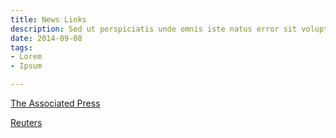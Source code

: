 ```yaml
---
title: News Links
description: Sed ut perspiciatis unde omnis iste natus error sit voluptatem
date: 2014-09-08
tags:
- Lorem
- Ipsum

---
```

[The Associated Press](https://apnews.com/hub/ap-top-news)

[Reuters](https://www.reuters.com)